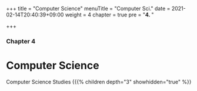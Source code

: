 +++
title = "Computer Science"
menuTitle = "Computer Sci."
date = 2021-02-14T20:40:39+09:00
weight = 4
chapter = true
pre = "<b>4. </b>"

+++

### Chapter 4

# Computer Science

Computer Science Studies
{{{% children depth="3" showhidden="true" %}}

